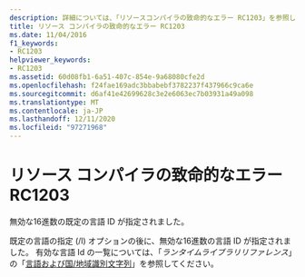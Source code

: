 ```yaml
---
description: 詳細については、「リソースコンパイラの致命的なエラー RC1203」を参照してください。
title: リソース コンパイラの致命的なエラー RC1203
ms.date: 11/04/2016
f1_keywords:
- RC1203
helpviewer_keywords:
- RC1203
ms.assetid: 60d08fb1-6a51-407c-854e-9a68080cfe2d
ms.openlocfilehash: f24fae169adc3bbabebf3782237f437966c9ca6e
ms.sourcegitcommit: d6af41e42699628c3e2e6063ec7b03931a49a098
ms.translationtype: MT
ms.contentlocale: ja-JP
ms.lasthandoff: 12/11/2020
ms.locfileid: "97271968"
---
```

# <a name="resource-compiler-fatal-error-rc1203"></a>リソース コンパイラの致命的なエラー RC1203

無効な16進数の既定の言語 ID が指定されました。

既定の言語の指定 (/l) オプションの後に、無効な16進数の言語 ID が指定されました。 有効な言語 Id の一覧については、「*ランタイムライブラリリファレンス*」の「[言語および国/地域識別文字列](../../c-runtime-library/locale-names-languages-and-country-region-strings.md)」を参照してください。

